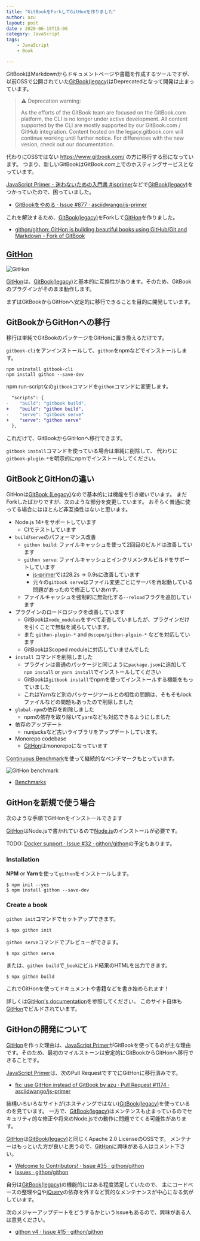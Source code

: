 ```yaml
---
title: "GitBookをForkしてGitHonを作りました"
author: azu
layout: post
date : 2020-06-19T15:06
category: JavaScript
tags:
    - JavaScript
    - Book

---
```


GitBookはMarkdownからドキュメントページや書籍を作成するツールですが、
以前OSSで公開されていた[GitBook(legacy)](https://github.com/GitbookIO/gitbook)はDeprecatedとなって開発は止まっています。

> ⚠️ Deprecation warning:
>
> As the efforts of the GitBook team are focused on the GitBook.com platform, the CLI is no longer under active development.
> All content supported by the CLI are mostly supported by our GitBook.com / GitHub integration.
> Content hosted on the legacy.gitbook.com will continue working until further notice. For differences with the new vesion, check out our documentation.

代わりにOSSではない <https://www.gitbook.com/> の方に移行する形になっています。
つまり、新しいGitBookはGitBook.com上でのホスティングサービスとなっています。

[JavaScript Primer - 迷わないための入門書 #jsprimer](https://jsprimer.net/)などで[GitBook(legacy)](https://github.com/GitbookIO/gitbook)をつかっていたので、困っていました。

- [GitBookをやめる · Issue #877 · asciidwango/js-primer](https://github.com/asciidwango/js-primer/issues/877)

これを解決するため、[GitBook(legacy)](https://github.com/GitbookIO/gitbook)をForkして[GitHon](https://github.com/githon/githon)を作りました。

- [githon/githon: GitHon is building beautiful books using GitHub/Git and Markdown - Fork of GitBook](https://github.com/githon/githon)

## [GitHon](https://github.com/githon/githon)

![GitHon](https://raw.githubusercontent.com/githon/githon/master/githon.png)

[GitHon](https://github.com/githon/githon)は、[GitBook(legacy)](https://github.com/GitbookIO/gitbook)と基本的に互換性があります。そのため、GitBookのプラグインがそのまま動作します。

まずはGitBookからGitHonへ安定的に移行できることを目的に開発しています。

## GitBookからGitHonへの移行

移行は単純でGitBookのパッケージをGitHonに置き換えるだけです。

`gitbook-cli`をアンインストールして、`githon`をnpmなどでインストールします。

```
npm uninstall gitbook-cli
npm install githon --save-dev
```

npm run-scriptなの`gitbook`コマンドを`githon`コマンドに変更します。

```diff
  "scripts": {
-    "build": "gitbook build",
+    "build": "githon build",
-    "serve": "gitbook serve"
+    "serve": "githon serve"
  },
```

これだけで、GitBookからGitHonへ移行できます。

`gitbook install`コマンドを使っている場合は単純に削除して、
代わりに`gitbook-plugin-*`を明示的にnpmでインストールしてください。

## GitBookとGitHonの違い

GitHonは[GitBook (Legacy)](https://github.com/GitbookIO/gitbook)なので基本的には機能を引き継いでいます。
まだForkしたばかりですが、次のような部分を変更しています。
おそらく普通に使ってる場合にはほとんど非互換性はないと思います。

- Node.js 14+をサポートしています
    - CIでテストしています
- `build`/`serve`のパフォーマンス改善
    - `githon build`: ファイルキャッシュを使って2回目のビルドは改善しています
    - `githon serve`: ファイルキャッシュとインクリメンタルビルドをサポートしています
        - [js-primer](https://github.com/asciidwango/js-primer)では28.2s → 0.9sに改善しています
        - 元々の`gitbook serve`はファイル変更ごとにサーバを再起動している問題があったので修正していあｍす。
    - ファイルキャッシュを強制的に無効化する`--reload`フラグを追加しています
- プラグインのロードロジックを改善しています
    - GitBookは`node_modules`をすべて走査していましたが、プラグインだけを引くことで無駄を減らしています。
    - また `githon-plugin-*` and `@scope/githon-plguin-*` などを対応しています
    - GitBookはScoped moduleに対応していませんでした
- `install` コマンドを削除しました
    - プラグインは普通のパッケージと同じように`package.json`に追加して`npm install` or `yarn install`でインストールしてください
    - GitBookは`gitbook install`でnpmを使ってインストールする機能をもっていました
    - これはYarnなど別のパッケージツールとの相性の問題は、そもそもlockファイルなどの問題もあったので削除しました
- `global-npm`の依存を削除しました
    - npmの依存を取り除いて`yarn`なども対応できるようにしました
- 依存のアップデート
    - nunjucksなど古いライブラリをアップデートしています。
- Monorepo codebase
    - [GitHon](https://github.com/githon/githon)はmonorepoになっています

[Continuous Benchmark](https://github.com/marketplace/actions/continuous-benchmark)を使って継続的なベンチマークもとっています。

![GitHon benchmark](https://efcl.info/wp-content/uploads/2020/06/47213cac-9532-9a49-b409-8cc2d1bee4bd)


- [Benchmarks](https://githon.github.io/githon/dev/bench/)

## GitHonを新規で使う場合

次のような手順でGitHonをインストールできます

[GitHon](https://github.com/githon/githon)はNode.jsで書かれているので[Node.js](https://nodejs.org/ja/)のインストールが必要です。

TODO: [Docker support · Issue #32 · githon/githon](https://github.com/githon/githon/issues/32)の予定もあります。

### Installation

**NPM** or **Yarn**を使って`githon`をインストールします。

```
$ npm init --yes
$ npm install githon --save-dev
```

### Create a book

`githon init`コマンドでセットアップできます。

```
$ npx githon init
```

`githon serve`コマンドでプレビューができます。

```
$ npx githon serve
```

または、`githon build`で`_book`にビルド結果のHTMLを出力できます。

```
$ npx githon build
```

これでGitHonを使ってドキュメントや書籍などを書き始められます！

詳しくは[GitHon's documentation](https://githon.netlify.app/)を参照してください。
このサイト自体も[GitHon](https://github.com/githon/githon)でビルドされています。

## GitHonの開発について

[GitHon](https://github.com/githon/githon)を作った理由は、[JavaScript Primer](https://jsprimer.net/)がGitBookを使ってるのが主な理由です。そのため、最初のマイルストーンは安定的にGitBookからGitHonへ移行できることです。

[JavaScript Primer](https://jsprimer.net/)は、次のPull RequestですでにGitHonに移行済みです。

- [fix: use GitHon instead of GitBook by azu · Pull Request #1174 · asciidwango/js-primer](https://github.com/asciidwango/js-primer/pull/1174)

結構いろいろなサイトが(ホスティングではない)[GitBook(legacy)](https://github.com/GitbookIO/gitbook)を使っているのを見ています。
一方で、[GitBook(legacy)](https://github.com/GitbookIO/gitbook)はメンテンスも止まっているのでセキュリティ的な修正や将来のNode.jsでの動作に問題でてくる可能性があります。

[GitHon](https://github.com/githon/githon)は[GitBook(legacy)](https://github.com/GitbookIO/gitbook)と同じくApache 2.0 LicenseのOSSです。
メンテナーはもっといた方が良いと思うので、[GitHon](https://github.com/githon/githon)に興味がある人はコメント下さい。

- [Welcome to Contributors! · Issue #35 · githon/githon](https://github.com/githon/githon/issues/35)
- [Issues · githon/githon](https://github.com/githon/githon/issues)

自分は[GitBook(legacy)](https://github.com/GitbookIO/gitbook)の機能的にはある程度満足していたので、
主にコードベースの整理や[Q](https://github.com/githon/githon/issues/25)や[jQuery](https://github.com/githon/githon/issues/39)の依存を外すなど質的なメンテナンスが中心になる気がしています。

次のメジャーアップデートをどうするかというIssueもあるので、興味がある人は意見ください。

- [githon v4 · Issue #15 · githon/githon](https://github.com/githon/githon/issues/15)